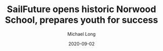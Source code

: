 ---
title: SailFuture opens historic Norwood School, prepares youth for success
description: SailFuture serves teens throughout the St. Petersburg community, and with the purchase and recent redevelopment of the historic Norwood Elementary School, the innovative organization is better equipped to prepare kids for success as adults.
date: 2020-09-02
imageurl: https://res.cloudinary.com/dbhwzxw0k/image/upload/v1644883984/Sail-Future-Sailing-e1634671283165.jpg
author: Michael Long
articlelink: https://stpetecatalyst.com/sailfuture-opens-historic-norwood-school-prepares-high-risk-youth-for-success/
tags:
  - number-2
---